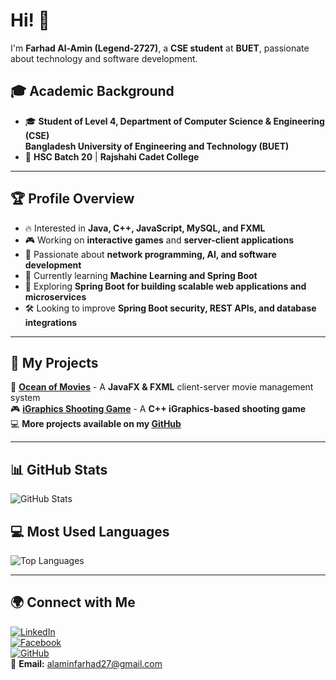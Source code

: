 # Hi! 👋  
I'm **Farhad Al-Amin (Legend-2727)**, a **CSE student** at **BUET**, passionate about technology and software development.

## 🎓 Academic Background  
- 🎓 **Student of Level 4, Department of Computer Science & Engineering (CSE)**  
  **Bangladesh University of Engineering and Technology (BUET)**  
- 🏫 **HSC Batch 20** | **Rajshahi Cadet College** 

---

## 🏆 Profile Overview  
- 🔥 Interested in **Java, C++, JavaScript, MySQL, and FXML**  
- 🎮 Working on **interactive games** and **server-client applications**  
- 📡 Passionate about **network programming, AI, and software development**  
- 🌱 Currently learning **Machine Learning and Spring Boot**  
- 🚀 Exploring **Spring Boot for building scalable web applications and microservices**  
- 🛠️ Looking to improve **Spring Boot security, REST APIs, and database integrations**  

---

## 📌 My Projects  
🎯 **[Ocean of Movies](https://github.com/Legend-2727/JavaFinalProject)** - A **JavaFX & FXML** client-server movie management system  
🎮 **[iGraphics Shooting Game](https://github.com/Legend-2727/Shooting-Game)** - A **C++ iGraphics-based shooting game**  
💻 **More projects available on my [GitHub](https://github.com/Legend-2727?tab=repositories)**  

---

## 📊 GitHub Stats  
![GitHub Stats](https://github-readme-stats.vercel.app/api?username=Legend-2727&show_icons=true&theme=radical)  

## 💻 Most Used Languages  
![Top Languages](https://github-readme-stats.vercel.app/api/top-langs/?username=Legend-2727&layout=compact&theme=tokyonight)  

---

## 🌍 Connect with Me  
[![LinkedIn](https://img.shields.io/badge/LinkedIn-0077B5?style=for-the-badge&logo=linkedin&logoColor=white)](https://www.linkedin.com/in/al-amin-farhad-a563521a7/)  
[![Facebook](https://img.shields.io/badge/Facebook-1877F2?style=for-the-badge&logo=facebook&logoColor=white)](https://www.facebook.com/profile.php?id=100007587257707)  
[![GitHub](https://img.shields.io/badge/GitHub-181717?style=for-the-badge&logo=github&logoColor=white)](https://github.com/Legend-2727)  
📧 **Email:** [alaminfarhad27@gmail.com](mailto:alaminfarhad27@gmail.com)  


